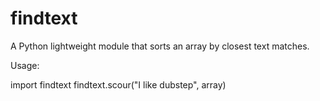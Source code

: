 # findtext
A Python lightweight module that sorts an array by closest text matches.

Usage:

import findtext
findtext.scour("I like dubstep", array)
